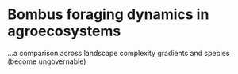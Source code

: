# Bombus foraging dynamics in agroecosystems

...a comparison across landscape complexity gradients and species
(become ungovernable)
